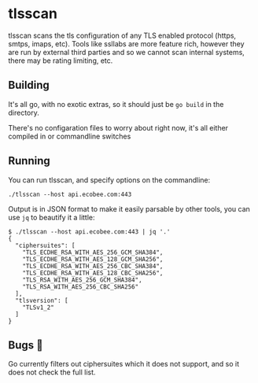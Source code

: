 # tlsscan

tlsscan scans the tls configuration of any TLS enabled protocol (https, smtps, imaps, etc).  Tools like ssllabs are more feature rich, however they are run by external third parties and so we cannot scan internal systems, there may be rating limiting, etc.

## Building

It's all go, with no exotic extras, so it should just be `go build` in the directory.

There's no configaration files to worry about right now, it's all either compiled in or commandline switches

## Running

You can run tlsscan, and specify options on the commandline:

`./tlsscan --host api.ecobee.com:443`

Output is in JSON format to make it easily parsable by other tools, you can use `jq` to beautify it a little:

```
$ ./tlsscan --host api.ecobee.com:443 | jq '.'
{
  "ciphersuites": [
    "TLS_ECDHE_RSA_WITH_AES_256_GCM_SHA384",
    "TLS_ECDHE_RSA_WITH_AES_128_GCM_SHA256",
    "TLS_ECDHE_RSA_WITH_AES_256_CBC_SHA384",
    "TLS_ECDHE_RSA_WITH_AES_128_CBC_SHA256",
    "TLS_RSA_WITH_AES_256_GCM_SHA384",
    "TLS_RSA_WITH_AES_256_CBC_SHA256"
  ],
  "tlsversion": [
    "TLSv1_2"
  ]
}
```

## Bugs 🐜

Go currently filters out ciphersuites which it does not support, and so it does not check the full list. 
